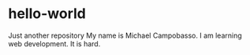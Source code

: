 # hello-world
Just another repository
My name is Michael Campobasso. I am learning web development. It is hard.
